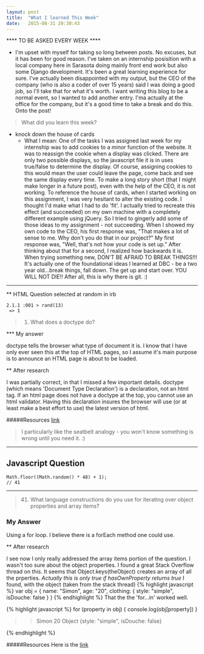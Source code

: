 ```yaml
---
layout: post
title:  "What I learned This Week"
date:   2015-08-31 20:30:43
---
```


**** TO BE ASKED EVERY WEEK ****

 - I'm upset with myself for taking so long between posts. No excuses, but it has been for good reason. I've taken on an internship posisition with a local company here in Sarasota doing mainly front end work but also some Django development. It's been a great learning experience for sure. I've actually been disappointed with my output, but the CEO of the company (who is also a coder of over 15 years) said I was doing a good job, so I'll take that for what it's worth. I want writing this blog to be a normal event, so I wanted to add another entry. I'ma actually at the office for the company, but it's a good time to take a break and do this. Onto the post!

>What did you learn this week?

* knock down the house of cards
  - What I mean: One of the tasks I was assigned last week for my internship was to add cookies to a minor function of the website. It was to reassign the cookie when a display was clicked. There are only two possible displays, so the javascript file it is in uses true/false to determine the display. Of course, assigning cookies to this would mean the user could leave the page, come back and see the same display every time. To make a long story short (that I might make longer in a future post), even with the help of the CEO, it is not working. To reference the house of cards, when I started working on this assignment, I was very hesitant to alter the existing code. I thought I'd make what I had to do 'fit'. I actually tried to recreate this effect (and succeeded) on my own machine with a completely different example using jQuery. So I tried to gingerly add some of those ideas to my assignment - not succeeding. When I showed my own code to the CEO, his first response was, "That makes a lot of sense to me. Why don't you do that in our project?" My first response was, "Well, that's not how your code is set up." After thinking about that for a second, I realized how backwards it is. When trying something new, DON'T BE AFRAID TO BREAK THINGS!!! It's actually one of the foundational ideas I learned at DBC - be a two year old...break things, fall down. The get up and start over. YOU WILL NOT DIE!! After all, this is why there is git. :)


---
** HTML Question 
selected at random in irb 
```
2.1.1 :001 > rand(13)
 => 1
```

>1.  What does a doctype do?

*** My answer

doctype tells the browser what type of document it is. I know that I have only ever seen this at the top of HTML pages, so I assume it's main purpose is to announce an HTML page is about to be loaded.

** After research

I was partially correct, in that I missed a few important details. doctype (which means 'Document Type Declaration') is a declaration, not an html tag. If an html page does not have a doctype at the top, you cannot use an html validator. Having this declaration insures the browser will use (or at least make a best effort to use) the latest version of html.

#####Resources
[link](http://stackoverflow.com/questions/7695044/what-does-doctype-html-do) 
 > I particularly like the seatbelt analogy - you won't know something is wrong until you need it. :)


 
  

---
## Javascript Question
```
Math.floor((Math.random() * 48) + 1);
// 41 
``` 
---


>41.  What language constructions do you use for iterating over object properties and array items?

### My Answer

Using a for loop. I believe there is a forEach method one could use.

** After research

I see now I only really addressed the array items portion of the question. I wasn't too sure about the object properties. I found a great Stack Overflow thread on this. It seems that Object.keys(theObject) creates an array of all the prperties. *Actually this is only true if hasOwnProperty returns true*
I found, with the object (taken from the stack thread)
{% highlight javascript %}
var obj = {
    name: "Simon",
    age: "20",
    clothing: {
        style: "simple",
        isDouche: false
    }
}
{% endhighlight %}
That the the 'for...in' worked well.

{% highlight javascript %}
for (property in obj) {
  console.log(obj[property])
}
>> Simon
>> 20
>> Object {style: "simple", isDouche: false}

{% endhighlight %}

#####Resources
Here is the [link](http://stackoverflow.com/questions/8312459/iterate-through-object-properties) 
 

